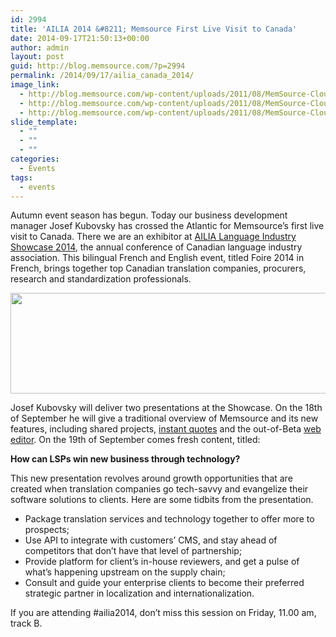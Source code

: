 ```yaml
---
id: 2994
title: 'AILIA 2014 &#8211; Memsource First Live Visit to Canada'
date: 2014-09-17T21:50:13+00:00
author: admin
layout: post
guid: http://blog.memsource.com/?p=2994
permalink: /2014/09/17/ailia_canada_2014/
image_link:
  - http://blog.memsource.com/wp-content/uploads/2011/08/MemSource-Cloud.png
  - http://blog.memsource.com/wp-content/uploads/2011/08/MemSource-Cloud.png
  - http://blog.memsource.com/wp-content/uploads/2011/08/MemSource-Cloud.png
slide_template:
  - ""
  - ""
  - ""
categories:
  - Events
tags:
  - events
---
```

Autumn event season has begun. Today our business development manager Josef Kubovsky has crossed the Atlantic for Memsource’s first live visit to Canada. There we are an exhibitor at [AILIA Language Industry Showcase 2014](http://www.ailia.ca/Events), the annual conference of Canadian language industry association. This bilingual French and English event, titled Foire 2014 in French, brings together top Canadian translation companies, procurers, research and standardization professionals.<!--more-->

[<img class="alignnone size-full wp-image-2995" title="AILIA announcement" src="/wp-content/uploads/2014/09/display564.jpg" alt="" width="711" height="161" />](/wp-content/uploads/2014/09/display564.jpg)

Josef Kubovsky will deliver two presentations at the Showcase. On the 18th of September he will give a traditional overview of Memsource and its new features, including shared projects, [instant quotes](/memsource-cloud-4-4-release/) and the out-of-Beta [web editor](/memsource-web-editor-4-44-released/). On the 19th of September comes fresh content, titled:

**How can LSPs win new business through technology?**

This new presentation revolves around growth opportunities that are created when translation companies go tech-savvy and evangelize their software solutions to clients. Here are some tidbits from the presentation.

  * Package translation services and technology together to offer more to prospects;
  * Use API to integrate with customers’ CMS, and stay ahead of competitors that don’t have that level of partnership;
  * Provide platform for client’s in-house reviewers, and get a pulse of what’s happening upstream on the supply chain;
  * Consult and guide your enterprise clients to become their preferred strategic partner in localization and internationalization.

If you are attending #ailia2014, don’t miss this session on Friday, 11.00 am, track B.